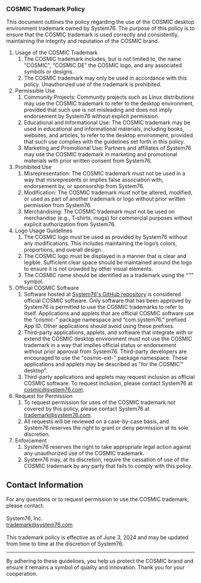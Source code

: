 ### COSMIC Trademark Policy

This document outlines the policy regarding the use of the COSMIC desktop environment trademark owned by System76. The purpose of this policy is to ensure that the COSMIC trademark is used correctly and consistently, maintaining the integrity and reputation of the COSMIC brand.

1. Usage of the COSMIC Trademark
    1. The COSMIC trademark includes, but is not limited to, the name "COSMIC", “COSMIC DE” the COSMIC logo, and any associated symbols or designs.
    2. The COSMIC trademark may only be used in accordance with this policy. Unauthorized use of the trademark is prohibited.
2. Permissible Use
    1. Community Projects: Community projects such as Linux distributions may use the COSMIC trademark to refer to the desktop environment, provided that such use is not misleading and does not imply endorsement by System76 without explicit permission.
    2. Educational and Informational Use: The COSMIC trademark may be used in educational and informational materials, including books, websites, and articles, to refer to the desktop environment, provided that such use complies with the guidelines set forth in this policy.
    3. Marketing and Promotional Use: Partners and affiliates of System76 may use the COSMIC trademark in marketing and promotional materials with prior written consent from System76.
3. Prohibited Use
    1. Misrepresentation: The COSMIC trademark must not be used in a way that misrepresents or implies false association with, endorsement by, or sponsorship from System76.
    2. Modification: The COSMIC trademark must not be altered, modified, or used as part of another trademark or logo without prior written permission from System76.
    3. Merchandising: The COSMIC trademark must not be used on merchandise (e.g., T-shirts, mugs) for commercial purposes without explicit authorization from System76.
4. Logo Usage Guidelines
    1. The COSMIC logo must be used as provided by System76 without any modifications. This includes maintaining the logo’s colors, proportions, and overall design.
    2. The COSMIC logo must be displayed in a manner that is clear and legible. Sufficient clear space should be maintained around the logo to ensure it is not crowded by other visual elements.
    3. The COSMIC name should be identified as a trademark using the “™” symbol.
5. Official COSMIC Software
    1. Software hosted at [System76's GitHub repository](https://github.com/pop-os) is considered official COSMIC software. Only software that has been approved by System76 is permitted to use the COSMIC trademarks to refer to itself. Applications and applets that are official COSMIC software use the “cosmic-” package namespace and “com.system76.” prefixed App ID. Other applications should avoid using these prefixes.
    2. Third-party applications, applets, and software that integrate with or extend the COSMIC desktop environment must not use the COSMIC trademark in a way that implies official status or endorsement without prior approval from System76. Third-party developers are encouraged to use the "cosmic-ext-" package namespace. These applications and applets may be described as "for the COSMIC™ desktop".
    3. Third-party applications and applets may request inclusion as official COSMIC software. To request inclusion, please contact System76 at cosmic@system76.com.
6. Request for Permission
    1. To request permission for uses of the COSMIC trademark not covered by this policy, please contact System76 at trademark@system76.com.
    2. All requests will be reviewed on a case-by-case basis, and System76 reserves the right to grant or deny permission at its sole discretion.
7. Enforcement
    1. System76 reserves the right to take appropriate legal action against any unauthorized use of the COSMIC trademark.
    2. System76 may, at its discretion, require the cessation of use of the COSMIC trademark by any party that fails to comply with this policy.

## Contact Information

For any questions or to request permission to use the COSMIC trademark, please contact:<br><br>
System76, Inc.<br>
trademark@system76.com<br><br>
This trademark policy is effective as of June 3, 2024 and may be updated from time to time at the discretion of System76.

---
By adhering to these guidelines, you help us protect the COSMIC brand and ensure it remains a symbol of quality and innovation. Thank you for your cooperation.
